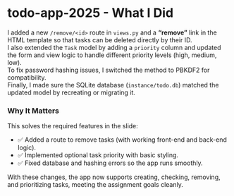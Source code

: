 # todo-app-2025 - What I Did

I added a new `/remove/<id>` route in `views.py` and a **“remove”** link in the HTML template so that tasks can be deleted directly by their ID.  
I also extended the `Task` model by adding a `priority` column and updated the form and view logic to handle different priority levels (high, medium, low).  
To fix password hashing issues, I switched the method to PBKDF2 for compatibility.  
Finally, I made sure the SQLite database (`instance/todo.db`) matched the updated model by recreating or migrating it.

### Why It Matters

This solves the required features in the slide:
- ✅ Added a route to remove tasks (with working front-end and back-end logic).  
- ✅ Implemented optional task priority with basic styling.  
- ✅ Fixed database and hashing errors so the app runs smoothly.  

With these changes, the app now supports creating, checking, removing, and prioritizing tasks, meeting the assignment goals cleanly.